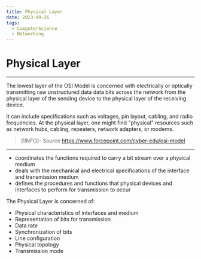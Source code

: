 ```yaml
---
title: Physical Layer
date: 2023-09-26
tags:
  - ComputerScience
  - Networking
---
```


# Physical Layer

---

The lowest layer of the OSI Model is concerned with electrically or optically transmitting raw unstructured data data bits across the network from the physical layer of the sending device to the physical layer of the receiving device.

It can include specifications such as voltages, pin layout, cabling, and radio frequencies. At the physical layer, one might find "physical" resources such as network hubs, cabling, repeaters, network adapters, or modems.

> [!INFO]- Source
> https://www.forcepoint.com/cyber-edu/osi-model

---

- coordinates the functions required to carry a bit stream over a physical medium
- deals with the mechanical and electrical specifications of the interface and transmission medium
- defines the procedures and functions that physical devices and interfaces to perform for transmission to occur

The Physical Layer is concerned of:

- Physical characteristics of interfaces and medium
- Representation of bits for transmission
- Data rate
- Synchronization of bits
- Line configuration
- Physical topology
- Transmission mode

